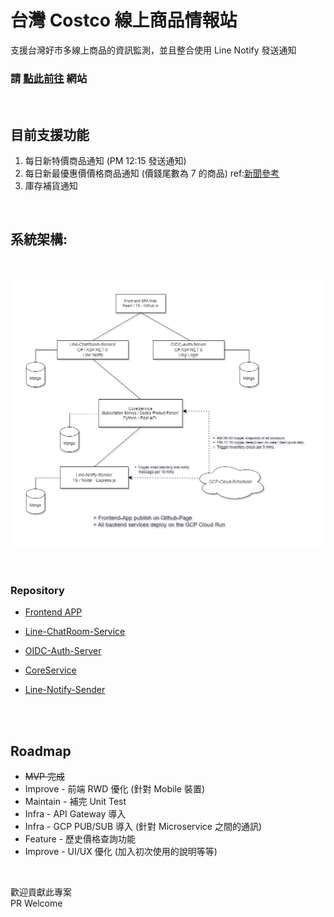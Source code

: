 # 台灣 Costco 線上商品情報站

支援台灣好市多線上商品的資訊監測，並且整合使用 Line Notify 發送通知  

### 請 [點此前往](http://costcotw-notify.github.io/) 網站

<br>

## 目前支援功能

1. 每日新特價商品通知 (PM 12:15 發送通知)
2. 每日新最優惠價價格商品通知 (價錢尾數為 7 的商品) ref:[新聞參考](https://tw.news.yahoo.com/costco-%E5%A5%BD%E5%B8%82%E5%A4%9A-%E6%8A%98%E6%89%A3-095726065.html?guccounter=1&guce_referrer=aHR0cHM6Ly93d3cuZ29vZ2xlLmNvbS8&guce_referrer_sig=AQAAAC4Es28VoAIlsAPyCeefPS4yWsMK6K2qzz7hm84tTxfxlR1f4WRzJWOiHFUXtvldGaAZtk87UlVB7c2MwWZbLUEw3s64sORiPk91CUr8VbG3h-y_LV8D14JilhBrR6heP8Ht-3igXlBkK88u6KiM-0A24PO_R6xUuFvepyzkepyh)
3. 庫存補貨通知

<br>

## 系統架構:

<br>

![Systems Architecture](https://raw.githubusercontent.com/CostcoTW-Notify/.github/72e3b0214425b5a06ab9adc81e7e8a5999a63850/profile/image/CostcoTW-Notify_SD.png)

<br>

### Repository
- [Frontend APP](https://github.com/CostcoTW-Notify/CostcoTW-Notify.github.io)

- [Line-ChatRoom-Service](https://github.com/CostcoTW-Notify/Line-ChatRoom-Service)

- [OIDC-Auth-Server](https://github.com/CostcoTW-Notify/OIDC-Server)

- [CoreService](https://github.com/CostcoTW-Notify/CostcoTW_API_Parser)

- [Line-Notify-Sender](https://github.com/CostcoTW-Notify/Line-Notify-Sender)

<br>
<br>

## Roadmap

- ~~MVP 完成~~
- Improve - 前端 RWD 優化 (針對 Mobile 裝置)
- Maintain - 補完 Unit Test
- Infra - API Gateway 導入
- Infra - GCP PUB/SUB 導入 (針對 Microservice 之間的通訊)
- Feature - 歷史價格查詢功能
- Improve - UI/UX 優化 (加入初次使用的說明等等)

<br>

歡迎貢獻此專案  
PR Welcome
